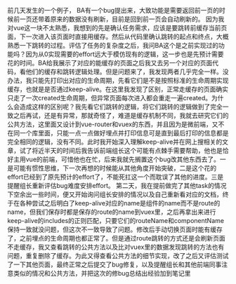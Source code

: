 前几天发生的一个例子，
BA有一个bug提出来，大致功能是需要返回前一页的时候前一页还带着原来的数据没有刷新，目前是回到前一页会自动刷新的。
因为我对vue这一块不太熟悉，我想到的先是确认任务需求，应该是要跳转前缓存当前页面，下一次进入该页面时直接用缓存。然后从代码里确认跳转的起点和终点，大概熟悉一下跳转的过程。评估了任务的复杂度之后，我问BA这个是之前实现过的功能吗？因为从0实现需要的effort远大于模仿现有的逻辑，这一步也是先预计需要花的时间。BA给我展示了对应的能缓存的页面之后我又去另一个对应的页面代码，看他们的缓存和跳转逻辑处理。但是问题来了，我发现两者几乎完全一样。没办法，我只能先打印出对应的生命周期，先看它们是不是按照标准的生命周期实现缓存，也就是是否通过keep-alive。在这里我发现了区别，正常走缓存的页面确实只走了一次created生命周期，但异常页面每次进入都会重走一遍created。为什么会造成这样的区别呢？我先看它们跳转的逻辑，将它们跳转的逻辑做到了完全一致之后再试，还是有异常，那就奇怪了，难道是缓存机制不同，我就去研究它们的公共方法，这里面又设计到vue-router和vuex的东西，并且因为是微前端，又不在同一个库里面，只能一点一点做好埋点并打印信息可是直到最后打印的信息都是完全相同的逻辑，没有不同。此时我开始深入理解keep-alive并在网上搜相关的文章，试了将近半天的时间后我告诉前端组长这个可能有点棘手需要帮助，他也是恰好主用vue的前端，可惜他也在忙，后来我就先搁置这个bug改其他东西去了。一是可能有惯性思维，下一次再想的时候能从其他角度开始突破，二是这个花的effort已经到了原先预计的effort了，不能死扛这一个而耽误了其他的进度。三是提醒组长重新评估bug难度安排effort。
第二天，我在提前做完了其他task的情况下空余出一些时间，便又开始询问组长安排的情况以及自己重新看对应的文档，终于在各种尝试之后明白了keep-alive对应的name是组件的name而不是route的name，但我们保存时都是保存的route的name到vuex里，之后再拿出来进行keep-alive的includes的正则匹配，只要它们的routeName和componentName保持一致就没问题，但这次不一致导致了问题。修改后手动切换页面时能有缓存了，之前埋点的生命周期也都正常了。但是通过route跳转的方式还是会刷新页面不走缓存，我又查看跳转的公共方法以及比对vuex里的数据发现跳转的方法也有问题，重复删除了缓存。为此又得查看公共方法的细节实现，改了之后又评估测试了一下其他页面，最终正常之后提交了bug修复，以及提醒组长和其他前端同事注意类似的情况和公共方法，并把这次的修bug总结出经验加到笔记里